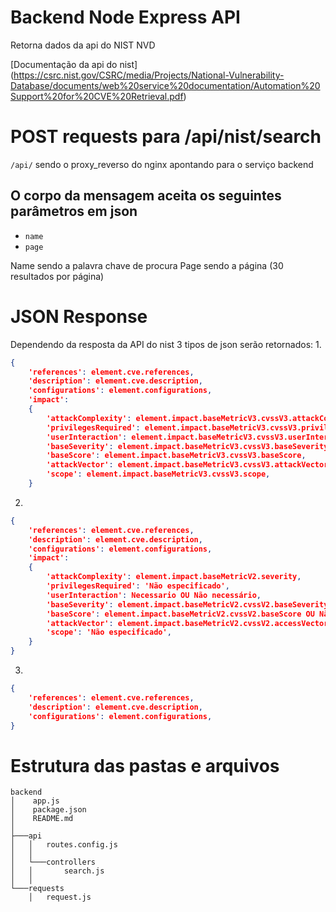 # Backend Node Express API 

Retorna dados da api do NIST NVD

[Documentação da api do nist] (https://csrc.nist.gov/CSRC/media/Projects/National-Vulnerability-Database/documents/web%20service%20documentation/Automation%20Support%20for%20CVE%20Retrieval.pdf)

# POST requests para /api/nist/search

```/api/``` sendo o proxy_reverso do nginx apontando para o serviço backend

## O corpo da mensagem aceita os seguintes parâmetros em json

- ```name```
- ```page```

Name sendo a palavra chave de procura 
Page sendo a página (30 resultados por página)

# JSON Response

Dependendo da resposta da API do nist 3 tipos de json serão retornados:
1. 
```json
{
    'references': element.cve.references,
    'description': element.cve.description,
    'configurations': element.configurations,
    'impact': 
    {
        'attackComplexity': element.impact.baseMetricV3.cvssV3.attackComplexity,
        'privilegesRequired': element.impact.baseMetricV3.cvssV3.privilegesRequired,
        'userInteraction': element.impact.baseMetricV3.cvssV3.userInteraction,
        'baseSeverity': element.impact.baseMetricV3.cvssV3.baseSeverity,
        'baseScore': element.impact.baseMetricV3.cvssV3.baseScore,
        'attackVector': element.impact.baseMetricV3.cvssV3.attackVector,
        'scope': element.impact.baseMetricV3.cvssV3.scope,
    }
```
2. 
```json
{
    'references': element.cve.references,
    'description': element.cve.description,
    'configurations': element.configurations,
    'impact': 
    {
        'attackComplexity': element.impact.baseMetricV2.severity,
        'privilegesRequired': 'Não especificado',
        'userInteraction': Necessario OU Não necessário,
        'baseSeverity': element.impact.baseMetricV2.cvssV2.baseSeverity,
        'baseScore': element.impact.baseMetricV2.cvssV2.baseScore OU Não especificado,
        'attackVector': element.impact.baseMetricV2.cvssV2.accessVector,
        'scope': 'Não especificado',
    }
}
```
3. 
```json
{
    'references': element.cve.references,
    'description': element.cve.description,
    'configurations': element.configurations,
}
```

# Estrutura das pastas e arquivos

```
backend
│    app.js
│    package.json
│    README.md
│
├───api
│   │   routes.config.js
│   │
│   └───controllers
│   │       search.js
│   │
└───requests
    │   request.js
       
```






